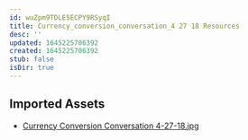 ```yaml
---
id: wuZpm9TDLE5ECPY9RSyqI
title: Currency_conversion_conversation_4 27 18 Resources
desc: ''
updated: 1645225706392
created: 1645225706392
stub: false
isDir: true
---
```

## Imported Assets
- [Currency Conversion Conversation 4-27-18.jpg](/assets/currency-conversion-conversation-4-27-18-NTitOjrQU4mM.jpg)
